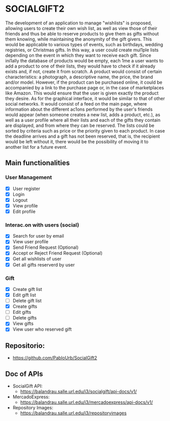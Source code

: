 # SOCIALGIFT2

The development of an application to manage "wishlists" is proposed, allowing users to create their
own wish list, as well as view those of their friends and thus be able to reserve products to give them
as gifts without them knowing, while maintaining the anonymity of the gift givers.
This would be applicable to various types of events, such as birthdays, wedding registries, or Christmas
gifts. In this way, a user could create mul1ple lists depending on the event in which they want to receive
each gift.
Since ini1ally the database of products would be empty, each 1me a user wants to add a product to
one of their lists, they would have to check if it already exists and, if not, create it from scratch. A
product would consist of certain characteristics: a photograph, a descriptive name, the price, the brand
and/or model. However, if the product can be purchased online, it could be accompanied by a link to
the purchase page or, in the case of marketplaces like Amazon. This would ensure that the user is given
exactly the product they desire.
As for the graphical interface, it would be similar to that of other social networks. It would consist of a
feed on the main page, where information about the different ac1ons performed by the user's friends
would appear (when someone creates a new list, adds a product, etc.), as well as a user profile where
all their lists and each of the gifts they contain are displayed, and from where they can be reserved.
The lists could be sorted by criteria such as price or the priority given to each product.
In case the deadline arrives and a gift has not been reserved, that is, the recipient would be left without
it, there would be the possibility of moving it to another list for a future event.

## Main functionalities

### User Management

- [x] User register
- [x] Login
- [x] Logout
- [x] View profile
- [x] Edit profile

### Interac.on with users (social)

- [x] Search for user by email
- [x] View user profile
- [x] Send Friend Request (Optional)
- [x] Accept or Reject Friend Request (Optional)
- [x] Get all wishlists of user
- [x] Get all gifts reserverd by user

### Gift

- [x] Create gift list
- [x] Edit gift list
- [ ] Delete gift list
- [x] Create gifts
- [ ] Edit gifts
- [ ] Delete gifts
- [x] View gifts
- [x] View user who reserved gift

## Repositorio:
- https://github.com/PabloUrb/SocialGift2

## Doc of APIs
- SocialGift API:
  - https://balandrau.salle.url.edu/i3/socialgift/api-docs/v1/
- MercadoExpress:
  - https://balandrau.salle.url.edu/i3/mercadoexpress/api-docs/v1/
- Repository Images:
  - https://balandrau.salle.url.edu/i3/repositoryimages